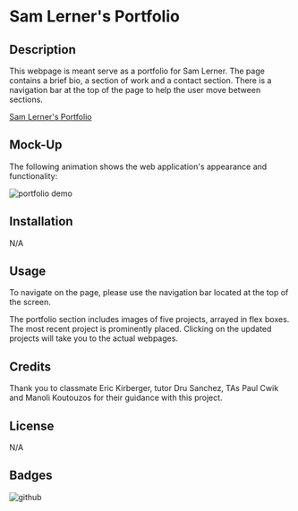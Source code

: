 # Sam Lerner's Portfolio

## Description

This webpage is meant serve as a portfolio for Sam Lerner. The page contains a brief bio, a section of work and a contact section. There is a navigation bar at the top of the page to help the user move between sections.

[Sam Lerner's Portfolio](https://sam-lerner.github.io/sam-lerner-portfolio/ "Go to the Website!")

## Mock-Up

The following animation shows the web application's appearance and functionality:

![portfolio demo](./assets/images/website-nav.gif)


## Installation

N/A

## Usage

To navigate on the page, please use the navigation bar located at the top of the screen. 

The portfolio section includes images of five projects, arrayed in flex boxes. The most recent project is prominently placed. Clicking on the updated projects will take you to the actual webpages.

## Credits

Thank you to classmate Eric Kirberger, tutor Dru Sanchez, TAs Paul Cwik and Manoli Koutouzos for their guidance with this project. 

## License

N/A

## Badges

![github](https://img.shields.io/github/followers/sam-lerner?style=social)

